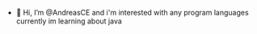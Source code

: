 - 👋 Hi, I’m @AndreasCE
and i'm interested with any program languages
currently im learning about java

